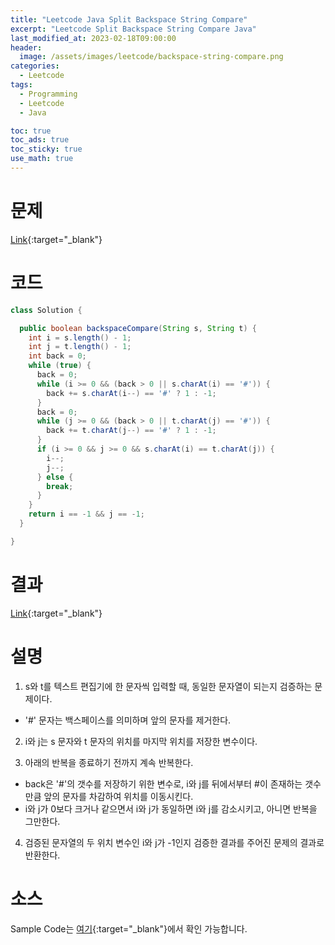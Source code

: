 ```yaml
---
title: "Leetcode Java Split Backspace String Compare"
excerpt: "Leetcode Split Backspace String Compare Java"
last_modified_at: 2023-02-18T09:00:00
header:
  image: /assets/images/leetcode/backspace-string-compare.png
categories:
  - Leetcode
tags:
  - Programming
  - Leetcode
  - Java

toc: true
toc_ads: true
toc_sticky: true
use_math: true
---
```

# 문제
[Link](https://leetcode.com/problems/backspace-string-compare){:target="_blank"}

# 코드
```java
class Solution {

  public boolean backspaceCompare(String s, String t) {
    int i = s.length() - 1;
    int j = t.length() - 1;
    int back = 0;
    while (true) {
      back = 0;
      while (i >= 0 && (back > 0 || s.charAt(i) == '#')) {
        back += s.charAt(i--) == '#' ? 1 : -1;
      }
      back = 0;
      while (j >= 0 && (back > 0 || t.charAt(j) == '#')) {
        back += t.charAt(j--) == '#' ? 1 : -1;
      }
      if (i >= 0 && j >= 0 && s.charAt(i) == t.charAt(j)) {
        i--;
        j--;
      } else {
        break;
      }
    }
    return i == -1 && j == -1;
  }

}
```

# 결과
[Link](https://leetcode.com/problems/backspace-string-compare/submissions/900037562/){:target="_blank"}

# 설명
1. s와 t를 텍스트 편집기에 한 문자씩 입력할 때, 동일한 문자열이 되는지 검증하는 문제이다.
- '#' 문자는 백스페이스를 의미하며 앞의 문자를 제거한다.

2. i와 j는 s 문자와 t 문자의 위치를 마지막 위치를 저장한 변수이다.

3. 아래의 반복을 종료하기 전까지 계속 반복한다.
- back은 '#'의 갯수를 저장하기 위한 변수로, i와 j를 뒤에서부터 #이 존재하는 갯수만큼 앞의 문자를 차감하여 위치를 이동시킨다.
- i와 j가 0보다 크거나 같으면서 i와 j가 동일하면 i와 j를 감소시키고, 아니면 반복을 그만한다.

4. 검증된 문자열의 두 위치 변수인 i와 j가 -1인지 검증한 결과를 주어진 문제의 결과로 반환한다.



# 소스
Sample Code는 [여기](https://github.com/GracefulSoul/leetcode/blob/master/src/main/java/gracefulsoul/problems/BackspaceStringCompare.java){:target="_blank"}에서 확인 가능합니다.